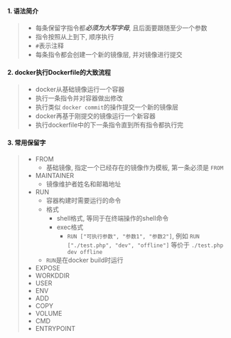 #### 1. 语法简介

> - 每条保留字指令都***必须为大写字母***, 且后面要跟随至少一个参数
> - 指令按照从上到下, 顺序执行
> - `#`表示注释
> - 每条指令都会创建一个新的镜像层, 并对镜像进行提交

#### 2. docker执行Dockerfile的大致流程

> - docker从基础镜像运行一个容器
> - 执行一条指令并对容器做出修改
> - 执行类似 `docker commit`的操作提交一个新的镜像层
> - docker再基于刚提交的镜像运行一个新容器
> - 执行dockerfile中的下一条指令直到所有指令都执行完

#### 3. 常用保留字

> - FROM
>   - 基础镜像, 指定一个已经存在的镜像作为模板, 第一条必须是 `FROM`
> - MAINTAINER
>   - 镜像维护者姓名和邮箱地址
> - RUN
>   - 容器构建时需要运行的命令
>   - 格式
>     - shell格式, 等同于在终端操作的shell命令
>     - exec格式
>       - `RUN ["可执行参数", "参数1", "参数2"]`, 例如 `RUN ["./test.php", "dev", "offline"]` 等价于 `./test.php dev offline`
>   - `RUN`是在docker build时运行
> - EXPOSE
> - WORKDDIR
> - USER
> - ENV
> - ADD
> - COPY
> - VOLUME
> - CMD
> - ENTRYPOINT
